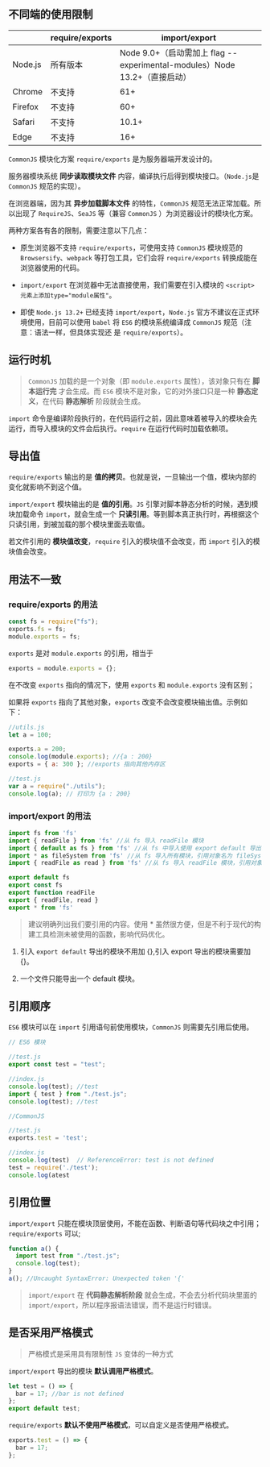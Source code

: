 <!--
 * @Author: your name
 * @Date: 2021-05-20 16:27:27
 * @LastEditTime: 2021-05-20 17:41:58
 * @LastEditors: Please set LastEditors
 * @Description: In User Settings Edit
 * @FilePath: /my-docs/docs/7203470234.md
-->

## 不同端的使用限制

|         | require/exports | import/export                                                             |
| ------- | --------------- | ------------------------------------------------------------------------- |
| Node.js | 所有版本        | Node 9.0+（启动需加上 flag --experimental-modules）Node 13.2+（直接启动） |
| Chrome  | 不支持          | 61+                                                                       |
| Firefox | 不支持          | 60+                                                                       |
| Safari  | 不支持          | 10.1+                                                                     |
| Edge    | 不支持          | 16+                                                                       |

`CommonJS` 模块化方案 `require/exports` 是为服务器端开发设计的。

服务器模块系统 **同步读取模块文件** 内容，编译执行后得到模块接口。（`Node.js`是 `CommonJS` 规范的实现）。

在浏览器端，因为其 **异步加载脚本文件** 的特性，`CommonJS` 规范无法正常加载。所以出现了 `RequireJS`、`SeaJS` 等（兼容 `CommonJS` ）为浏览器设计的模块化方案。

两种方案各有各的限制，需要注意以下几点：

- 原生浏览器不支持 `require/exports`，可使用支持 `CommonJS` 模块规范的 `Browsersify`、`webpack` 等打包工具，它们会将 `require/exports` 转换成能在浏览器使用的代码。

- `import/export` 在浏览器中无法直接使用，我们需要在引入模块的 `<script> 元素上添加type="module属性"`。

- 即使 `Node.js 13.2+` 已经支持 `import/export`，`Node.js` 官方不建议在正式环境使用，目前可以使用 `babel` 将 `ES6` 的模块系统编译成 `CommonJS` 规范（注意：语法一样，但具体实现还 是 `require/exports`）。

## 运行时机

> `CommonJS` 加载的是一个对象（即 `module.exports` 属性），该对象只有在 **脚本运行完** 才会生成。而 `ES6` 模块不是对象，它的对外接口只是一种 **静态定义**，在代码 **静态解析** 阶段就会生成。

`import` 命令是编译阶段执行的，在代码运行之前，因此意味着被导入的模块会先运行，而导入模块的文件会后执行。`require` 在运行代码时加载依赖项。

## 导出值

`require/exports` 输出的是 **值的拷贝**。也就是说，一旦输出一个值，模块内部的变化就影响不到这个值。

`import/export` 模块输出的是 **值的引用**。`JS` 引擎对脚本静态分析的时候，遇到模块加载命令 `import`，就会生成一个 **只读引用**。等到脚本真正执行时，再根据这个只读引用，到被加载的那个模块里面去取值。

若文件引用的 **模块值改变**，`require` 引入的模块值不会改变，而 `import` 引入的模块值会改变。

## 用法不一致

### require/exports 的用法

```js
const fs = require("fs");
exports.fs = fs;
module.exports = fs;
```

`exports` 是对 `module.exports` 的引用，相当于

```js
exports = module.exports = {};
```

在不改变 `exports` 指向的情况下，使用 `exports` 和 `module.exports` 没有区别；

如果将 `exports` 指向了其他对象，`exports` 改变不会改变模块输出值。示例如下：

```js
//utils.js
let a = 100;

exports.a = 200;
console.log(module.exports); //{a : 200}
exports = { a: 300 }; //exports 指向其他内存区

//test.js
var a = require("./utils");
console.log(a); // 打印为 {a : 200}
```

### import/export 的用法

```js
import fs from 'fs'
import { readFile } from 'fs' //从 fs 导入 readFile 模块
import { default as fs } from 'fs' //从 fs 中导入使用 export default 导出的模块
import * as fileSystem from 'fs' //从 fs 导入所有模块，引用对象名为 fileSystem
import { readFile as read } from 'fs' //从 fs 导入 readFile 模块，引用对象名为 read

export default fs
export const fs
export function readFile
export { readFile, read }
export * from 'fs'
```

> 建议明确列出我们要引用的内容。使用 \* 虽然很方便，但是不利于现代的构建工具检测未被使用的函数，影响代码优化。

<div class="Alert">

1. 引入 `export default` 导出的模块不用加 {},引入 export 导出的模块需要加 {}。

2. 一个文件只能导出一个 default 模块。

</div>

## 引用顺序

`ES6` 模块可以在 `import` 引用语句前使用模块，`CommonJS` 则需要先引用后使用。

```js
// ES6 模块

//test.js
export const test = "test";

//index.js
console.log(test); //test
import { test } from "./test.js";
console.log(test); //test
```

```js
//CommonJS

//test.js
exports.test = 'test';

//index.js
console.log(test)  // ReferenceError: test is not defined
test = require('./test');
console.log(atest
```

## 引用位置

`import/export` 只能在模块顶层使用，不能在函数、判断语句等代码块之中引用；`require/exports` 可以;

```js
function a() {
  import test from "./test.js";
  console.log(test);
}
a(); //Uncaught SyntaxError: Unexpected token '{'
```

> `import/export` 在 **代码静态解析阶段** 就会生成，不会去分析代码块里面的 `import/export`，所以程序报语法错误，而不是运行时错误。

## 是否采用严格模式

> 严格模式是采用具有限制性 `JS` 变体的一种方式

`import/export` 导出的模块 **默认调用严格模式**。

```js
let test = () => {
  bar = 17; //bar is not defined
};
export default test;
```

`require/exports` **默认不使用严格模式**，可以自定义是否使用严格模式。

```js
exports.test = () => {
  bar = 17; 
};
```
